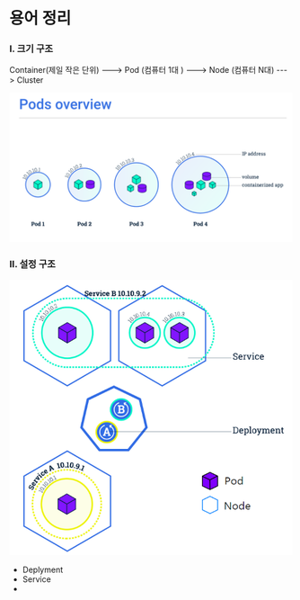 # 용어 정리

###

### I. 크기 구조

Container(제일 작은 단위) ---> Pod (컴퓨터 1대 ) ---> Node (컴퓨터 N대) ---> Cluster

![](<../.gitbook/assets/image (2).png>)



### II. 설정 구조



![](<../.gitbook/assets/image (1).png>)

* Deplyment
* Service
*

